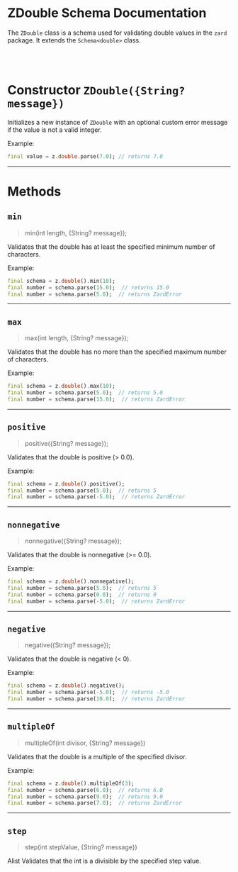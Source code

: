 # ZDouble Schema Documentation

The `ZDouble` class is a schema used for validating double values in the `zard` package. It extends the `Schema<double>` class.

<br>
<br>

# Constructor `ZDouble({String? message})`

Initializes a new instance of `ZDouble` with an optional custom error message if the value is not a valid integer.

Example:

```dart
final value = z.double.parse(7.0); // returns 7.0
```

---

# Methods

## `min`

> min(int length, {String? message});

Validates that the double has at least the specified minimum number of characters.

Example:

```dart
final schema = z.double().min(10);
final number = schema.parse(15.0);  // returns 15.0
final number = schema.parse(5.0);  // returns ZardError
```

---

## `max`

> max(int length, {String? message});

Validates that the double has no more than the specified maximum number of characters.

Example:

```dart
final schema = z.double().max(10);
final number = schema.parse(5.0);  // returns 5.0
final number = schema.parse(15.0);  // returns ZardError
```

---

## `positive`

> positive({String? message});

Validates that the double is positive (> 0.0).

Example:

```dart
final schema = z.double().positive();
final number = schema.parse(5.0);  // returns 5
final number = schema.parse(-5.0);  // returns ZardError
```

---

## `nonnegative`

> nonnegative({String? message});

Validates that the double is nonnegative (>= 0.0).

Example:

```dart
final schema = z.double().nonnegative();
final number = schema.parse(5.0);  // returns 5
final number = schema.parse(0.0);  // returns 0
final number = schema.parse(-5.0);  // returns ZardError
```

---

## `negative`

> negative({String? message});

Validates that the double is negative (< 0).

Example:

```dart
final schema = z.double().negative();
final number = schema.parse(-5.0);  // returns -5.0
final number = schema.parse(10.0);  // returns ZardError
```

---

## `multipleOf`

> multipleOf(int divisor, {String? message})

Validates that the double is a multiple of the specified divisor.

Example:

```dart
final schema = z.double().multipleOf(3);
final number = schema.parse(6.0);  // returns 6.0
final number = schema.parse(9.0);  // returns 9.0
final number = schema.parse(7.0);  // returns ZardError
```

---

## `step`

> step(int stepValue, {String? message})

Alist Validates that the int is a divisible by the specified step value.
